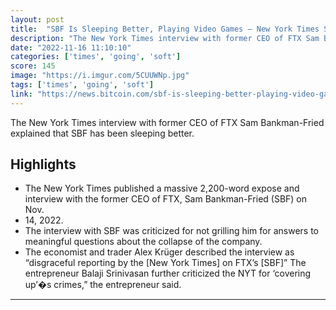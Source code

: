 ```yaml
---
layout: post
title:  "SBF Is Sleeping Better, Playing Video Games — New York Times Sam Bankman-Fried Interview Dunked on for Going Soft on FTX Co-Founder – Bitcoin News"
description: "The New York Times interview with former CEO of FTX Sam Bankman-Fried explained that SBF has been sleeping better."
date: "2022-11-16 11:10:10"
categories: ['times', 'going', 'soft']
score: 145
image: "https://i.imgur.com/5CUUWNp.jpg"
tags: ['times', 'going', 'soft']
link: "https://news.bitcoin.com/sbf-is-sleeping-better-playing-video-games-new-york-times-sam-bankman-fried-interview-dunked-on-for-going-soft-on-ftx-co-founder/?fbclid=IwAR365K01oLxTfcG5UP-qT8cUMTjKLC0NTdoRW1DtBV370dVrDa9qAQOFEcs"
---
```


The New York Times interview with former CEO of FTX Sam Bankman-Fried explained that SBF has been sleeping better.

## Highlights

- The New York Times published a massive 2,200-word expose and interview with the former CEO of FTX, Sam Bankman-Fried (SBF) on Nov.
- 14, 2022.
- The interview with SBF was criticized for not grilling him for answers to meaningful questions about the collapse of the company.
- The economist and trader Alex Krüger described the interview as “disgraceful reporting by the [New York Times] on FTX’s [SBF]” The entrepreneur Balaji Srinivasan further criticized the NYT for ‘covering up’�s crimes,” the entrepreneur said.

---
